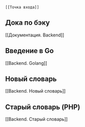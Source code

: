 	[[Точка входа]]

## Дока по бэку
[[Документация. Backend]]

## Введение в Go
[[Backend. Golang]]

## Новый словарь
[[Backend. Новый словарь]]

## Старый словарь (PHP)
[[Backend. Старый словарь]]
